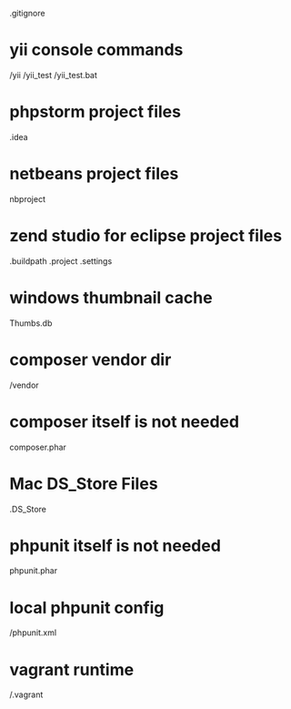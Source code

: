 .gitignore


# yii console commands
/yii
/yii_test
/yii_test.bat

# phpstorm project files
.idea

# netbeans project files
nbproject

# zend studio for eclipse project files
.buildpath
.project
.settings

# windows thumbnail cache
Thumbs.db

# composer vendor dir
/vendor

# composer itself is not needed
composer.phar

# Mac DS_Store Files
.DS_Store

# phpunit itself is not needed
phpunit.phar
# local phpunit config
/phpunit.xml

# vagrant runtime
/.vagrant
